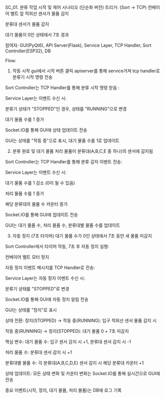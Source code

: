 SC_01. 분류 작업 시작 및 제어 시나리오 (단순화 버전)
트리거: (Sort → TCP)
컨베이어 벨트 앞 적외선 센서가 물품 감지

분류대 센서가 물품 감지

대기 물품이 0인 상태에서 7초 경과

참여자:
GUI(PyQt6), API Server(Flask), Service Layer, TCP Handler, Sort Controller(ESP32), DB

Flow:
1. 작동 시작
gui에서 시작 버튼 클릭
apiserver를 통해 service거쳐 tcp handler로 분류기 시작 명령 전송

Sort Controller는 TCP Handler를 통해 분류 시작  명령 받음 : 


Service Layer는 이벤트 수신 시: 

분류기 상태가 "STOPPED"인 경우, 상태를 "RUNNING"으로 변경

대기 물품 수를 1 증가

Socket.IO를 통해 GUI에 상태 업데이트 전송

GUI는 상태를 "작동 중"으로 표시, 대기 물품 수를 1로 업데이트

2. 분류 완료 및 대기 물품 처리
물품이 분류대(A,B,C,E 중 하나)의 센서에 감지됨

Sort Controller는 TCP Handler를 통해 분류 감지 이벤트 전송: 

Service Layer는 이벤트 수신 시: 

대기 물품 수를 1 감소 (0이 될 수 있음)

처리 물품 수를 1 증가

해당 분류대의 물품 수 카운터 증가

Socket.IO를 통해 GUI에 업데이트 전송

GUI는 대기 물품 수, 처리 물품 수, 분류대별 물품 수를 업데이트

3. 자동 정지 (7초 타이머)
대기 물품 수가 0인 상태에서 7초 동안 새 물품 미감지

Sort Controller에서 타이머 작동, 7초 후 자동 정지 실행: 

컨베이어 벨트 모터 정지

자동 정지 이벤트 메시지를 TCP Handler로 전송: 

Service Layer는 자동 정지 이벤트 수신 시: 

분류기 상태를 "STOPPED"로 변경

Socket.IO를 통해 GUI에 자동 정지 알림 전송

GUI는 상태를 "정지"로 표시

상태 전환:
정지(STOPPED) → 작동 중(RUNNING): 입구 적외선 센서 물품 감지 시

작동 중(RUNNING) → 정지(STOPPED): 대기 물품 0 + 7초 미감지

핵심 변수:
대기 물품 수: 입구 센서 감지 시 +1, 분류대 센서 감지 시 -1

처리 물품 수: 분류대 센서 감지 시 +1

분류대별 물품 수: 각 분류대(A,B,C,D,E) 센서 감지 시 해당 분류대 카운터 +1

상태 업데이트:
모든 상태 변화 및 카운터 변화는 Socket.IO를 통해 실시간으로 GUI에 전송

중요 이벤트(시작, 정지, 대기 물품, 처리 물품)는 DB에 로그 기록